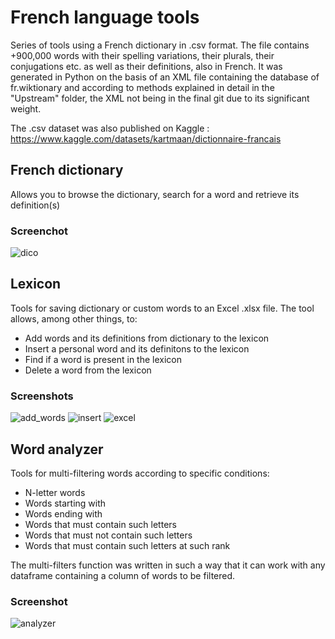 # French language tools
Series of tools using a French dictionary in .csv format.
The file contains +900,000 words with their spelling variations, their plurals, their conjugations etc. as well as their definitions, also in French. It was generated in Python on the basis of an XML file containing the database of fr.wiktionary and according to methods explained in detail in the "Upstream" folder, the XML not being in the final git due to its significant weight.

The .csv dataset was also published on Kaggle : https://www.kaggle.com/datasets/kartmaan/dictionnaire-francais

## French dictionary
Allows you to browse the dictionary, search for a word and retrieve its definition(s)
### Screenchot
![dico](https://user-images.githubusercontent.com/11463619/236537169-4b588a8d-af63-4d3e-bf5b-621cd719fff5.png)

## Lexicon
Tools for saving dictionary or custom words to an Excel .xlsx file. The tool allows, among other things, to:
- Add words and its definitions from dictionary to the lexicon
- Insert a personal word and its definitons to the lexicon
- Find if a word is present in the lexicon
- Delete a word 
from the lexicon
### Screenshots
![add_words](https://user-images.githubusercontent.com/11463619/236539364-6a6bf287-e2bb-41fc-ae2d-8ac15cb88c50.png)
![insert](https://user-images.githubusercontent.com/11463619/236539392-919f4ff5-eede-4ef9-a953-1287cdf37b91.png)
![excel](https://user-images.githubusercontent.com/11463619/236539421-4ade8b4a-1cb7-447c-9528-31342221b3d9.png)

## Word analyzer
Tools for multi-filtering words according to specific conditions:
- N-letter words
- Words starting with
- Words ending with
- Words that must contain such letters
- Words that must not contain such letters
- Words that must contain such letters at such rank

The multi-filters function was written in such a way that it can work with any dataframe containing a column of words to be filtered.

### Screenshot
![analyzer](https://user-images.githubusercontent.com/11463619/236536796-cad9ff32-8c1e-49c2-83df-949f4eec4dab.png)
